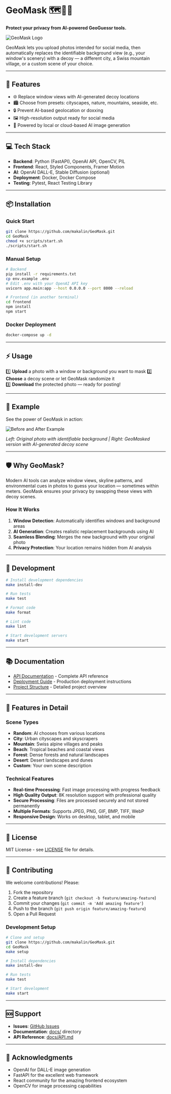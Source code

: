# GeoMask 🗺️🕵️‍♂️

**Protect your privacy from AI-powered GeoGuessr tools.**

![GeoMask Logo](assets/logo.png)

GeoMask lets you upload photos intended for social media, then automatically replaces the identifiable background view (e.g., your window's scenery) with a decoy — a different city, a Swiss mountain village, or a custom scene of your choice.

---

## 🚀 Features

* 🌐 Replace window views with AI-generated decoy locations
* 🏙️ Choose from presets: cityscapes, nature, mountains, seaside, etc.
* 🔒 Prevent AI-based geolocation or doxxing
* 🖼️ High-resolution output ready for social media
* 🧠 Powered by local or cloud-based AI image generation

---

## 💻 Tech Stack

* **Backend**: Python (FastAPI), OpenAI API, OpenCV, PIL
* **Frontend**: React, Styled Components, Framer Motion
* **AI**: OpenAI DALL-E, Stable Diffusion (optional)
* **Deployment**: Docker, Docker Compose
* **Testing**: Pytest, React Testing Library

---

## 📦 Installation

### Quick Start

```bash
git clone https://github.com/makalin/GeoMask.git  
cd GeoMask  
chmod +x scripts/start.sh
./scripts/start.sh
```

### Manual Setup

```bash
# Backend
pip install -r requirements.txt
cp env.example .env
# Edit .env with your OpenAI API key
uvicorn app.main:app --host 0.0.0.0 --port 8000 --reload

# Frontend (in another terminal)
cd frontend
npm install
npm start
```

### Docker Deployment

```bash
docker-compose up -d
```

---

## ⚡ Usage

1️⃣ **Upload** a photo with a window or background you want to mask
2️⃣ **Choose** a decoy scene or let GeoMask randomize it  
3️⃣ **Download** the protected photo — ready for posting!

---

## 🌟 Example

See the power of GeoMask in action:

![Before and After Example](assets/example.png)

*Left: Original photo with identifiable background | Right: GeoMasked version with AI-generated decoy scene*

---

## 🛡️ Why GeoMask?

Modern AI tools can analyze window views, skyline patterns, and environmental cues in photos to guess your location — sometimes within meters. GeoMask ensures your privacy by swapping these views with decoy scenes.

### How It Works

1. **Window Detection**: Automatically identifies windows and background areas
2. **AI Generation**: Creates realistic replacement backgrounds using AI
3. **Seamless Blending**: Merges the new background with your original photo
4. **Privacy Protection**: Your location remains hidden from AI analysis

---

## 🔧 Development

```bash
# Install development dependencies
make install-dev

# Run tests
make test

# Format code
make format

# Lint code
make lint

# Start development servers
make start
```

---

## 📚 Documentation

- [API Documentation](docs/API.md) - Complete API reference
- [Deployment Guide](docs/DEPLOYMENT.md) - Production deployment instructions
- [Project Structure](PROJECT_STRUCTURE.md) - Detailed project overview

---

## 🌟 Features in Detail

### Scene Types
- **Random**: AI chooses from various locations
- **City**: Urban cityscapes and skyscrapers
- **Mountain**: Swiss alpine villages and peaks
- **Beach**: Tropical beaches and coastal views
- **Forest**: Dense forests and natural landscapes
- **Desert**: Desert landscapes and dunes
- **Custom**: Your own scene description

### Technical Features
- **Real-time Processing**: Fast image processing with progress feedback
- **High Quality Output**: 8K resolution support with professional quality
- **Secure Processing**: Files are processed securely and not stored permanently
- **Multiple Formats**: Supports JPEG, PNG, GIF, BMP, TIFF, WebP
- **Responsive Design**: Works on desktop, tablet, and mobile

---

## 📄 License

MIT License - see [LICENSE](LICENSE) file for details.

---

## 🤝 Contributing

We welcome contributions! Please:

1. Fork the repository
2. Create a feature branch (`git checkout -b feature/amazing-feature`)
3. Commit your changes (`git commit -m 'Add amazing feature'`)
4. Push to the branch (`git push origin feature/amazing-feature`)
5. Open a Pull Request

### Development Setup

```bash
# Clone and setup
git clone https://github.com/makalin/GeoMask.git
cd GeoMask
make setup

# Install dependencies
make install-dev

# Run tests
make test

# Start development
make start
```

---

## 🆘 Support

- **Issues**: [GitHub Issues](https://github.com/makalin/GeoMask/issues)
- **Documentation**: [docs/](docs/) directory
- **API Reference**: [docs/API.md](docs/API.md)

---

## 🙏 Acknowledgments

- OpenAI for DALL-E image generation
- FastAPI for the excellent web framework
- React community for the amazing frontend ecosystem
- OpenCV for image processing capabilities
